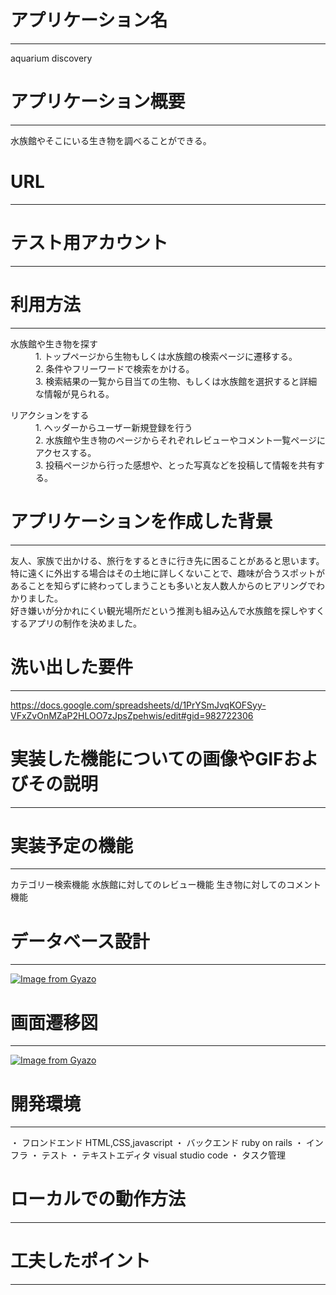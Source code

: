 # アプリケーション名
--------------------------------------
aquarium discovery
# アプリケーション概要
--------------------------------------
水族館やそこにいる生き物を調べることができる。
# URL
--------------------------------------
# テスト用アカウント
--------------------------------------
# 利用方法
--------------------------------------
<dl>
  <dt>水族館や生き物を探す</dt>
  <dd>1. トップページから生物もしくは水族館の検索ページに遷移する。<br>
      2. 条件やフリーワードで検索をかける。<br>
      3. 検索結果の一覧から目当ての生物、もしくは水族館を選択すると詳細な情報が見られる。</dd>
</dl>

<dl>
  <dt>リアクションをする</dt>
  <dd>1. ヘッダーからユーザー新規登録を行う<br>
      2. 水族館や生き物のページからそれぞれレビューやコメント一覧ページにアクセスする。<br>
      3. 投稿ページから行った感想や、とった写真などを投稿して情報を共有する。</dd>
</dl>

# アプリケーションを作成した背景
--------------------------------------
友人、家族で出かける、旅行をするときに行き先に困ることがあると思います。<br>
特に遠くに外出する場合はその土地に詳しくないことで、趣味が合うスポットがあることを知らずに終わってしまうことも多いと友人数人からのヒアリングでわかりました。<br>
好き嫌いが分かれにくい観光場所だという推測も組み込んで水族館を探しやすくするアプリの制作を決めました。
# 洗い出した要件
--------------------------------------
https://docs.google.com/spreadsheets/d/1PrYSmJvqKOFSyy-VFxZvOnMZaP2HLOO7zJpsZpehwis/edit#gid=982722306
# 実装した機能についての画像やGIFおよびその説明
--------------------------------------
# 実装予定の機能
--------------------------------------
カテゴリー検索機能
水族館に対してのレビュー機能
生き物に対してのコメント機能
# データベース設計
--------------------------------------
[![Image from Gyazo](https://i.gyazo.com/90d4234e586cf03d67e8bf4c98ea18fa.png)](https://gyazo.com/90d4234e586cf03d67e8bf4c98ea18fa)
# 画面遷移図
--------------------------------------
[![Image from Gyazo](https://i.gyazo.com/c5dfd3b26b53cb61b49592bf644adc46.png)](https://gyazo.com/c5dfd3b26b53cb61b49592bf644adc46)
# 開発環境
--------------------------------------
・ フロンドエンド
HTML,CSS,javascript
・ バックエンド
ruby on rails 
・ インフラ
・ テスト
・ テキストエディタ
visual studio code
・ タスク管理
# ローカルでの動作方法
--------------------------------------
# 工夫したポイント
--------------------------------------
